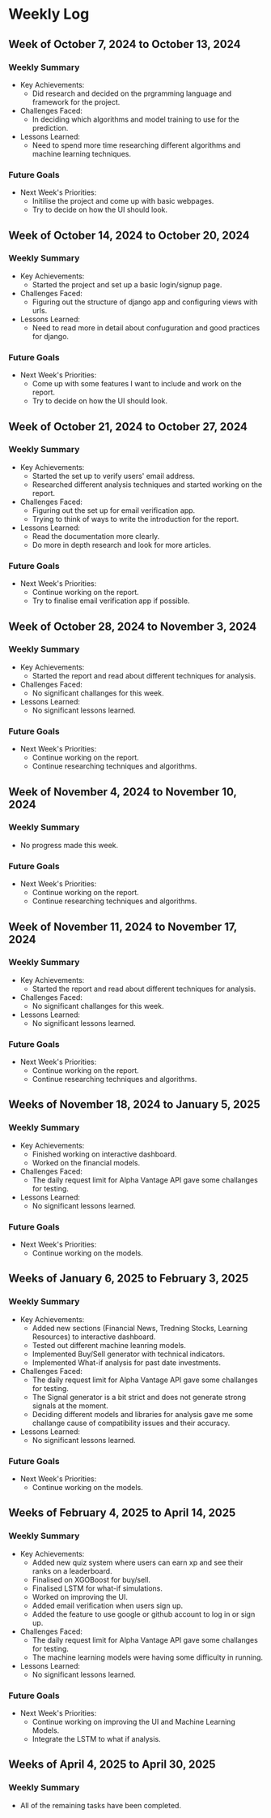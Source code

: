 # Weekly Log 

## Week of October 7, 2024 to October 13, 2024

### Weekly Summary
* Key Achievements:
  * Did research and decided on the prgramming language and framework for the project.
* Challenges Faced:
  * In deciding which algorithms and model training to use for the prediction.
* Lessons Learned:
  * Need to spend more time researching different algorithms and machine learning techniques.

### Future Goals
* Next Week's Priorities:
  * Initilise the project and come up with basic webpages.
  * Try to decide on how the UI should look.

## Week of October 14, 2024 to October 20, 2024

### Weekly Summary
* Key Achievements:
  * Started the project and set up a basic login/signup page.
* Challenges Faced:
  * Figuring out the structure of django app and configuring views with urls.
* Lessons Learned:
  * Need to read more in detail about confuguration and good practices for django.

### Future Goals
* Next Week's Priorities:
  * Come up with some features I want to include and work on the report.
  * Try to decide on how the UI should look.

## Week of October 21, 2024 to October 27, 2024

### Weekly Summary
* Key Achievements:
  * Started the set up to verify users' email address.
  * Researched different analysis techniques and started working on the report. 
* Challenges Faced:
  * Figuring out the set up for email verification app.
  * Trying to think of ways to write the introduction for the report.
* Lessons Learned:
  * Read the documentation more clearly.
  * Do more in depth research and look for more articles. 

### Future Goals
* Next Week's Priorities:
  * Continue working on the report.
  * Try to finalise email verification app if possible.

## Week of October 28, 2024 to November 3, 2024

### Weekly Summary
* Key Achievements:
  * Started the report and read about different techniques for analysis.
* Challenges Faced:
  * No significant challanges for this week.
* Lessons Learned:
  * No significant lessons learned.

### Future Goals
* Next Week's Priorities:
  * Continue working on the report.
  * Continue researching techniques and algorithms.

## Week of November 4, 2024 to November 10, 2024

### Weekly Summary
* No progress made this week.

### Future Goals
* Next Week's Priorities:
  * Continue working on the report.
  * Continue researching techniques and algorithms.

## Week of November 11, 2024 to November 17, 2024

### Weekly Summary
* Key Achievements:
  * Started the report and read about different techniques for analysis.
* Challenges Faced:
  * No significant challanges for this week.
* Lessons Learned:
  * No significant lessons learned.

### Future Goals
* Next Week's Priorities:
  * Continue working on the report.
  * Continue researching techniques and algorithms.

## Weeks of November 18, 2024 to January 5, 2025

### Weekly Summary
* Key Achievements:
  * Finished working on interactive dashboard.
  * Worked on the financial models. 
* Challenges Faced:
  * The daily request limit for Alpha Vantage API gave some challanges for testing.
* Lessons Learned:
  * No significant lessons learned.

### Future Goals
* Next Week's Priorities:
  * Continue working on the models.

## Weeks of January 6, 2025 to February 3, 2025

### Weekly Summary
* Key Achievements:
  * Added new sections (Financial News, Tredning Stocks, Learning Resources) to interactive dashboard.
  * Tested out different machine leanring models.
  * Implemented Buy/Sell generator with technical indicators. 
  * Implemented What-if analysis for past date investments.
* Challenges Faced:
  * The daily request limit for Alpha Vantage API gave some challanges for testing.
  * The Signal generator is a bit strict and does not generate strong signals at the moment.
  * Deciding different models and libraries for analysis gave me some challange cause of compatibility issues and their accuracy.
* Lessons Learned:
  * No significant lessons learned.

### Future Goals
* Next Week's Priorities:
  * Continue working on the models.

## Weeks of February 4, 2025 to April 14, 2025

### Weekly Summary
* Key Achievements:
  * Added new quiz system where users can earn xp and see their ranks on a leaderboard.
  * Finalised on XGOBoost for buy/sell.
  * Finalised LSTM for what-if simulations.
  * Worked on improving the UI.
  * Added email verification when users sign up.
  * Added the feature to use google or github account to log in or sign up.
* Challenges Faced:
  * The daily request limit for Alpha Vantage API gave some challanges for testing.
  * The machine learning models were having some difficulty in running.
* Lessons Learned:
  * No significant lessons learned.

### Future Goals
* Next Week's Priorities:
  * Continue working on improving the UI and Machine Learning Models.
  * Integrate the LSTM to what if analysis.

## Weeks of April 4, 2025 to April 30, 2025

### Weekly Summary
* All of the remaining tasks have been completed.